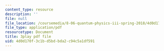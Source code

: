 ```yaml
---
content_type: resource
description: ''
file: null
file_location: /coursemedia/8-06-quantum-physics-iii-spring-2018/4d0d170f3c1bd5bdbda2c94c5a1df591_gX2y3PHMmnk.pdf
file_type: application/pdf
resourcetype: Document
title: 3play pdf file
uid: 4d0d170f-3c1b-d5bd-bda2-c94c5a1df591
---
```

